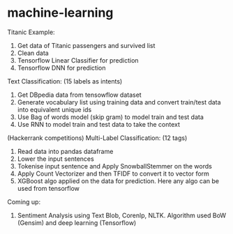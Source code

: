 # machine-learning

Titanic Example:
1. Get data of Titanic passengers and survived list
2. Clean data
3. Tensorflow Linear Classifier for prediction
4. Tensorflow DNN for prediction


Text Classification: (15 labels as intents)
1. Get DBpedia data from tensowflow dataset
2. Generate vocabulary list using training data and convert train/test data into equivalent unique ids
3. Use Bag of words model (skip gram) to model train and test data
4. Use RNN to model train and test data to take the context

(Hackerrank competitions) Multi-Label Classification: (12 tags)
1. Read data into pandas dataframe
2. Lower the input sentences
3. Tokenise input sentence and Apply SnowballStemmer on the words
4. Apply Count Vectorizer and then TFIDF to convert it to vector form
5. XGBoost algo applied on the data for prediction. Here any algo can be used from tensorflow

Coming up:
1. Sentiment Analysis using Text Blob, Corenlp, NLTK. Algorithm used BoW (Gensim) and deep learning (Tensorflow)
